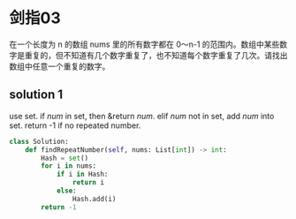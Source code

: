# 剑指03


在一个长度为 n 的数组 nums 里的所有数字都在 0～n-1 的范围内。数组中某些数字是重复的，但不知道有几个数字重复了，也不知道每个数字重复了几次。请找出数组中任意一个重复的数字。

## solution 1

use set.
if *num* in set, then &return *num*.
elif *num* not in set, add *num* into set.
return -1 if no repeated number.

```python
class Solution:
    def findRepeatNumber(self, nums: List[int]) -> int:
        Hash = set()
        for i in nums:
            if i in Hash:
                return i
            else:
                Hash.add(i)
        return -1
```